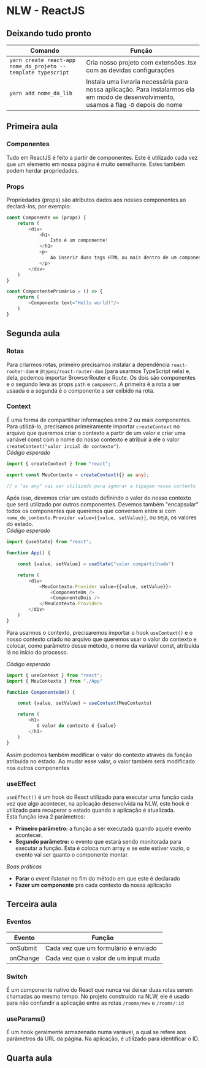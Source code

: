 # NLW - ReactJS

## Deixando tudo pronto

| Comando  | Função  |
|---|---|
| `yarn create react-app nome_do_projeto --template typescript`  |  Cria nosso projeto com extensões .tsx com as devidas configurações  |
| `yarn add nome_da_lib`  | Instala uma livraria necessária para nossa aplicação. Para instalarmos ela em modo de desenvolvimento, usamos a flag `-D` depois do nome  |

## Primeira aula

### Componentes
Tudo em ReactJS é feito a partir de componentes. Este é utilizado cada vez que um elemento em nossa página é muito semelhante. Estes também podem herdar propriedades.

### Props
Propriedades (props) são atributos dados aos nossos componentes ao declará-los, por exemplo:
```ts
const Componente => (props) {
    return (
        <div>
            <h1>
                Isto é um componente!
            </h1>
            <p>
                Ao inserir duas tags HTML ou mais dentro de um componente, devemos colocar os elementos dentro de uma div, como esse exemplo. A prop <code>text</code> equivale a <code>{props.text}</code>
            </p>
        </div>
    )
}

const CompontentePrimário = () => {
    return (
        <Componente text="Hello world!"/>
    )
}
```

## Segunda aula

### Rotas
Para criarmos rotas, primeiro precisamos instalar a dependência `react-router-dom` e `@types/react-router-dom` (para usarmos TypeScript nela) e, dela, podemos importar BrowserRouter e Route. Os dois são componentes e o segundo leva as props `path` e `component`. A primeira é a rota a ser usaada e a segunda é o componente a ser exibido na rota.

### Context
É uma forma de compartilhar informações entre 2 ou mais componentes. <br>
Para utilizá-lo, precisamos primeiramente importar `createContext` no arquivo que queremos criar o contexto a partir de um valor e criar uma variável const com o nome do nosso contexto e atribuir à ele o valor `createContext("valor incial do contexto")`. <br>
*Código esperado*
```ts
import { createContext } from "react";

export const MeuContexto = createContext({} as any);
 
// o "as any" vai ser utilizado para ignorar a tipagem nesse contexto
```

 Após isso, devemos criar um estado definindo o valor do nosso contexto que será utilizado por outros componentes. Devemos também "encapsular" todos os componentes que queremos que conversem entre si com `nome_do_contexto.Provider value={{value, setValue}}`, ou seja, os valores do estado.<br>
*Código esperado*
```ts
import {useState} from "react";

function App() {

    const [value, setValue] = useState("valor compartilhado")

    return (
        <div>
            <MeuContexto.Provider value={{value, setValue}}>
                <ComponenteUm />
                <ComponenteDois />
            </MeuContexto.Provider>
        </div>
    )
}
```

 Para usarmos o contexto, precisaremos importar o hook `useContext()` e o nosso contexto criado no arquivo que queremos usar o valor do contexto e colocar, como parâmetro desse método, o nome da variável const, atribuída lá no início do processo.

 *Código esperado*
 ```ts
 import { useContext } from "react";
 import { MeuContexto } from "./App"

 function ComponenteUm() {

     const {value, setValue} = useContext(MeuContexto)

     return (
         <h1>
            O valor do contexto é {value}
         </h1>
     )
 }
 ```

 Assim podemos também modificar o valor do contexto através da função atribuída no estado. Ao mudar esse valor, o valor também será modificado nos outros componentes

 ### useEffect
 `useEffect()` é um hook do React utilizado para executar uma função cada vez que algo acontecer, na aplicação desenvolvida na NLW, este hook é utilizado para recuperar o estado quando a aplicação é atualizada. <br>
 Esta função leva 2 parâmetros:
 - **Primeiro parâmetro:** a função a ser executada quando aquele evento acontecer.
 - **Segundo parâmetro:** o evento que estará sendo monitorada para executar a função. Esta é coloca num array e se este estiver vazio, o evento vai ser quanto o componente montar.

 *Boas práticas*
 - **Parar** o *event listener* no fim do método em que este é declarado
- **Fazer um componente** pra cada contexto da nossa aplicação

## Terceira aula

### Eventos

| Evento  | Função  |
|---|---|
| onSubmit  | Cada vez que um formulário é enviado  |
|  onChange | Cada vez que o valor de um input muda  |

### Switch
É um componente nativo do React que nunca vai deixar duas rotas serem chamadas ao mesmo tempo. No projeto construído na NLW, ele é usado para não confundir a aplicação entre as rotas `/rooms/new` e `/rooms/:id`

### useParams()
É um hook geralmente armazenado numa variável, a qual se refere aos parâmetros da URL da página. Na aplicação, é utilizado para identificar o ID.


## Quarta aula
